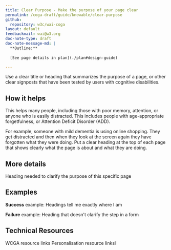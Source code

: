 ```yaml
---
title: Clear Purpose - Make the purpose of your page clear
permalink: /coga-draft/guide/knowable/clear-purpose
github:
  repository: w3c/wai-coga
layout: default
feedbackmail: wai@w3.org
doc-note-type: draft
doc-note-message-md: |
  **Outline:**
      
  [See page details in plan](./plan#design-guide)

---
```

Use a clear title or heading that summarizes the purpose of a page, or other clear signposts that have been tested by users with cognitive disabilities. 

## How it helps

This helps many people, including those with poor memory, attention, or anyone who is easily distracted. This includes people with age-appropriate forgetfulness, or Attention Deficit Disorder (ADD).

For example, someone with mild dementia is using online shopping. They get distracted and then when they look at the screen again they have forgotten what they were doing. Put a clear heading at the top of each page that shows clearly what the page is about and what they are doing. 

## More details

Heading needed to clarify the purpose of this specific page

## Examples

**Success** example: Headings tell me exactly where I am

**Failure** example: Heading that doesn't clarify the step in a form

## Technical Resources

WCGA resource links
Personalisation resource linksl
